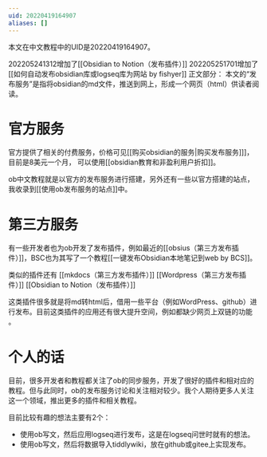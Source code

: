 ```yaml
---
uid: 20220419164907
aliases: []
---
```

本文在中文教程中的UID是20220419164907。

202205241312增加了[[Obsidian to Notion（发布插件）]]
202205251701增加了[[如何自动发布obsidian库或logseq库为网站 by  fishyer]]
正文部分：
本文的“发布服务”是指将obsidian的md文件，推送到网上，形成一个网页（html）供读者阅读。

# 官方服务
官方提供了相关的付费服务，价格可见[[购买obsidian的服务|购买发布服务]]]，目前是8美元一个月， 可以使用[[obsidian教育和非盈利用户折扣]]。

ob中文教程就是以官方的发布服务进行搭建，另外还有一些以官方搭建的站点，我收录到[[使用ob发布服务的站点]]中。

# 第三方服务
有一些开发者也为ob开发了发布插件，例如最近的[[obsius（第三方发布插件）]]，BSC也为其写了一个教程[[一键发布Obsidian本地笔记到web by BCS]]。

类似的插件还有
[[mkdocs（第三方发布插件）]]
[[Wordpress（第三方发布插件）]]
[[Obsidian to Notion（发布插件）]]

这类插件很多就是将md转html后，借用一些平台（例如WordPress、github）进行发布。目前这类插件的应用还有很大提升空间，例如都缺少网页上双链的功能 。

# 个人的话
目前，很多开发者和教程都关注了ob的同步服务，开发了很好的插件和相对应的教程。但与此同时，ob的发布服务讨论和关注相对较少。我个人期待更多人关注这一个领域，推出更多的插件和相关教程。

目前比较有趣的想法主要有2个：
- 使用ob写文，然后应用logseq进行发布，这是在logseq问世时就有的想法。
- 使用ob写文，然后将数据导入tiddlywiki，放在github或gitee上实现发布。